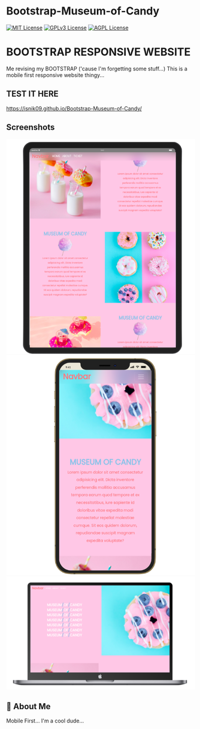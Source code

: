 # Bootstrap-Museum-of-Candy

[![MIT License](https://img.shields.io/badge/License-MIT-green.svg)](https://choosealicense.com/licenses/mit/)
[![GPLv3 License](https://img.shields.io/badge/License-GPL%20v3-yellow.svg)](https://opensource.org/licenses/)
[![AGPL License](https://img.shields.io/badge/license-AGPL-blue.svg)](http://www.gnu.org/licenses/agpl-3.0)


# BOOTSTRAP RESPONSIVE WEBSITE

Me revising my BOOTSTRAP ('cause I'm forgetting some stuff...)
This is a mobile first responsive website thingy...

## TEST IT HERE
https://isnik09.github.io/Bootstrap-Museum-of-Candy/

## Screenshots
![App Screenshot](https://raw.githubusercontent.com/isnik09/Bootstrap-Museum-of-Candy/master/screenshots/ipad-bootstrap.png)
![App Screenshot](https://raw.githubusercontent.com/isnik09/Bootstrap-Museum-of-Candy/master/screenshots/bootstrap-phone.png)
![App Screenshot](https://raw.githubusercontent.com/isnik09/Bootstrap-Museum-of-Candy/master/screenshots/laptop-boots.png)


## 🚀 About Me
Mobile First...
I'm a cool dude...
